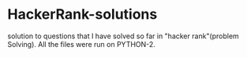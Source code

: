 # HackerRank-solutions
solution to questions that I have solved so far in "hacker rank"(problem Solving). All the files were run on PYTHON-2.
